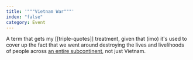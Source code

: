 ```yaml
---
title: '"""Vietnam War"""'
index: "false"
category: Event
---
```

A term that gets my [[triple-quotes]] treatment, given that (imo) it's used to cover up the fact that we went around destroying the lives and livelihoods of people across [an entire subcontinent](Second_Indochina_War.md), not just Vietnam.